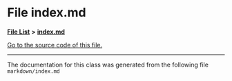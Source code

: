 
# File index.md


[**File List**](files.md) **>** [**index.md**](index_8md.md)

[Go to the source code of this file.](index_8md_source.md)



























------------------------------
The documentation for this class was generated from the following file `markdown/index.md`